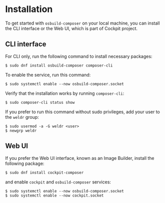 # Installation

To get started with `osbuild-composer` on your local machine, you can install the CLI interface or the Web UI, which is part of Cockpit project. 

## CLI interface

For CLI only, run the following command to install necessary packages:

```
$ sudo dnf install osbuild-composer composer-cli
```

To enable the service, run this command:

```
$ sudo systemctl enable --now osbuild-composer.socket
```

Verify that the installation works by running `composer-cli`:

```
$ sudo composer-cli status show
```

If you prefer to run this command without sudo privileges, add your user to the `weldr` group:

```
$ sudo usermod -a -G weldr <user>
$ newgrp weldr
```

## Web UI

If you prefer the Web UI interface, known as an Image Builder, install the following package:

```
$ sudo dnf install cockpit-composer
```

and enable `cockpit` and `osbuild-composer` services:

```
$ sudo systemctl enable --now osbuild-composer.socket
$ sudo systemctl enable --now cockpit.socket
```

